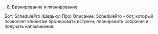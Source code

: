 8. Бронирование и планирование

Бот: SchedulePro (Шедьюл Про)
Описание: SchedulePro - бот, который позволяет клиентам бронировать встречи, планировать собрания и получать напоминания.